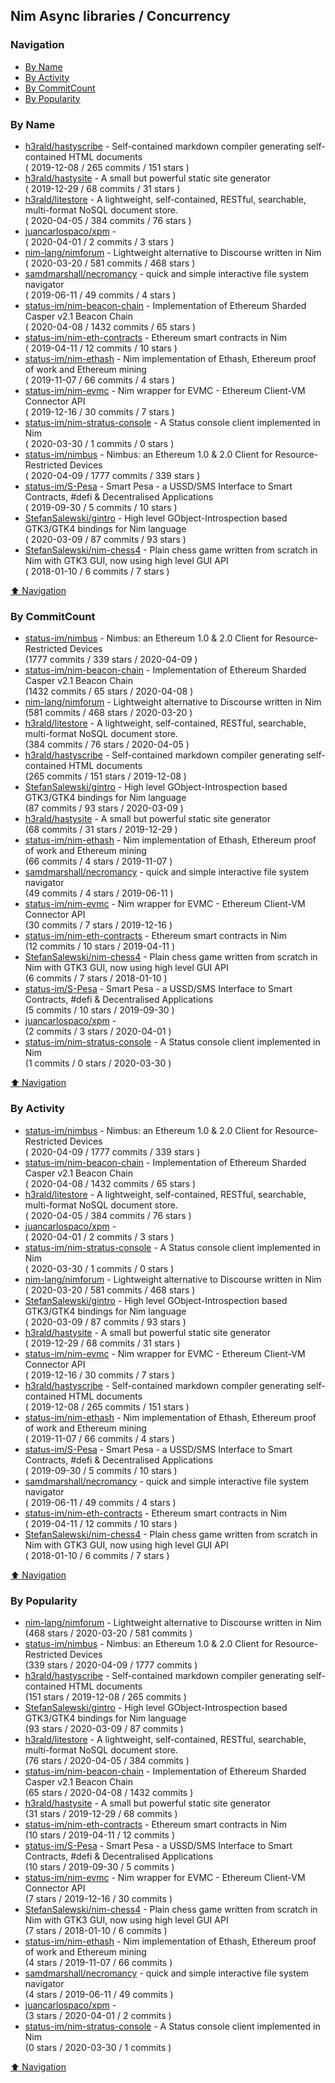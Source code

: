 ## Nim Async libraries / Concurrency


### Navigation

- [By Name](#by-name)
- [By Activity](#by-activity)
- [By CommitCount](#by-commitcount)
- [By Popularity](#by-popularity)

### By Name
<!-- PROJECTS_LIST -->
- [h3rald/hastyscribe](https://github.com/h3rald/hastyscribe) - Self-contained markdown compiler generating self-contained HTML documents <br/> ( 2019-12-08 / 265 commits / 151 stars )
- [h3rald/hastysite](https://github.com/h3rald/hastysite) - A small but powerful static site generator <br/> ( 2019-12-29 / 68 commits / 31 stars )
- [h3rald/litestore](https://github.com/h3rald/litestore) - A lightweight, self-contained, RESTful, searchable, multi-format NoSQL document store. <br/> ( 2020-04-05 / 384 commits / 76 stars )
- [juancarlospaco/xpm](https://github.com/juancarlospaco/xpm) -  <br/> ( 2020-04-01 / 2 commits / 3 stars )
- [nim-lang/nimforum](https://github.com/nim-lang/nimforum) - Lightweight alternative to Discourse written in Nim <br/> ( 2020-03-20 / 581 commits / 468 stars )
- [samdmarshall/necromancy](https://github.com/samdmarshall/necromancy) - quick and simple interactive file system navigator <br/> ( 2019-06-11 / 49 commits / 4 stars )
- [status-im/nim-beacon-chain](https://github.com/status-im/nim-beacon-chain) - Implementation of Ethereum Sharded Casper v2.1 Beacon Chain <br/> ( 2020-04-08 / 1432 commits / 65 stars )
- [status-im/nim-eth-contracts](https://github.com/status-im/nim-eth-contracts) - Ethereum smart contracts in Nim <br/> ( 2019-04-11 / 12 commits / 10 stars )
- [status-im/nim-ethash](https://github.com/status-im/nim-ethash) - Nim implementation of Ethash, Ethereum proof of work and Ethereum mining <br/> ( 2019-11-07 / 66 commits / 4 stars )
- [status-im/nim-evmc](https://github.com/status-im/nim-evmc) - Nim wrapper for EVMC - Ethereum Client-VM Connector API <br/> ( 2019-12-16 / 30 commits / 7 stars )
- [status-im/nim-stratus-console](https://github.com/status-im/nim-stratus-console) - A Status console client implemented in Nim <br/> ( 2020-03-30 / 1 commits / 0 stars )
- [status-im/nimbus](https://github.com/status-im/nimbus) - Nimbus: an Ethereum 1.0 & 2.0 Client for Resource-Restricted Devices <br/> ( 2020-04-09 / 1777 commits / 339 stars )
- [status-im/S-Pesa](https://github.com/status-im/S-Pesa) - Smart Pesa - a USSD/SMS Interface to Smart Contracts, #defi & Decentralised Applications <br/> ( 2019-09-30 / 5 commits / 10 stars )
- [StefanSalewski/gintro](https://github.com/StefanSalewski/gintro) - High level GObject-Introspection based GTK3/GTK4 bindings for Nim language <br/> ( 2020-03-09 / 87 commits / 93 stars )
- [StefanSalewski/nim-chess4](https://github.com/StefanSalewski/nim-chess4) - Plain chess game written from scratch in Nim with GTK3 GUI, now using high level GUI API <br/> ( 2018-01-10 / 6 commits / 7 stars )
<!-- /PROJECTS_LIST -->

[⬆ Navigation](#navigation)

### By CommitCount
<!-- COMMITCOUNT_LIST -->
- [status-im/nimbus](https://github.com/status-im/nimbus) - Nimbus: an Ethereum 1.0 & 2.0 Client for Resource-Restricted Devices <br/> (1777 commits / 339 stars / 2020-04-09 )
- [status-im/nim-beacon-chain](https://github.com/status-im/nim-beacon-chain) - Implementation of Ethereum Sharded Casper v2.1 Beacon Chain <br/> (1432 commits / 65 stars / 2020-04-08 )
- [nim-lang/nimforum](https://github.com/nim-lang/nimforum) - Lightweight alternative to Discourse written in Nim <br/> (581 commits / 468 stars / 2020-03-20 )
- [h3rald/litestore](https://github.com/h3rald/litestore) - A lightweight, self-contained, RESTful, searchable, multi-format NoSQL document store. <br/> (384 commits / 76 stars / 2020-04-05 )
- [h3rald/hastyscribe](https://github.com/h3rald/hastyscribe) - Self-contained markdown compiler generating self-contained HTML documents <br/> (265 commits / 151 stars / 2019-12-08 )
- [StefanSalewski/gintro](https://github.com/StefanSalewski/gintro) - High level GObject-Introspection based GTK3/GTK4 bindings for Nim language <br/> (87 commits / 93 stars / 2020-03-09 )
- [h3rald/hastysite](https://github.com/h3rald/hastysite) - A small but powerful static site generator <br/> (68 commits / 31 stars / 2019-12-29 )
- [status-im/nim-ethash](https://github.com/status-im/nim-ethash) - Nim implementation of Ethash, Ethereum proof of work and Ethereum mining <br/> (66 commits / 4 stars / 2019-11-07 )
- [samdmarshall/necromancy](https://github.com/samdmarshall/necromancy) - quick and simple interactive file system navigator <br/> (49 commits / 4 stars / 2019-06-11 )
- [status-im/nim-evmc](https://github.com/status-im/nim-evmc) - Nim wrapper for EVMC - Ethereum Client-VM Connector API <br/> (30 commits / 7 stars / 2019-12-16 )
- [status-im/nim-eth-contracts](https://github.com/status-im/nim-eth-contracts) - Ethereum smart contracts in Nim <br/> (12 commits / 10 stars / 2019-04-11 )
- [StefanSalewski/nim-chess4](https://github.com/StefanSalewski/nim-chess4) - Plain chess game written from scratch in Nim with GTK3 GUI, now using high level GUI API <br/> (6 commits / 7 stars / 2018-01-10 )
- [status-im/S-Pesa](https://github.com/status-im/S-Pesa) - Smart Pesa - a USSD/SMS Interface to Smart Contracts, #defi & Decentralised Applications <br/> (5 commits / 10 stars / 2019-09-30 )
- [juancarlospaco/xpm](https://github.com/juancarlospaco/xpm) -  <br/> (2 commits / 3 stars / 2020-04-01 )
- [status-im/nim-stratus-console](https://github.com/status-im/nim-stratus-console) - A Status console client implemented in Nim <br/> (1 commits / 0 stars / 2020-03-30 )
<!-- /COMMITCOUNT_LIST -->
[⬆ Navigation](#navigation)

### By Activity
<!-- ACTIVITY_LIST -->
- [status-im/nimbus](https://github.com/status-im/nimbus) - Nimbus: an Ethereum 1.0 & 2.0 Client for Resource-Restricted Devices <br/> ( 2020-04-09 / 1777 commits / 339 stars )
- [status-im/nim-beacon-chain](https://github.com/status-im/nim-beacon-chain) - Implementation of Ethereum Sharded Casper v2.1 Beacon Chain <br/> ( 2020-04-08 / 1432 commits / 65 stars )
- [h3rald/litestore](https://github.com/h3rald/litestore) - A lightweight, self-contained, RESTful, searchable, multi-format NoSQL document store. <br/> ( 2020-04-05 / 384 commits / 76 stars )
- [juancarlospaco/xpm](https://github.com/juancarlospaco/xpm) -  <br/> ( 2020-04-01 / 2 commits / 3 stars )
- [status-im/nim-stratus-console](https://github.com/status-im/nim-stratus-console) - A Status console client implemented in Nim <br/> ( 2020-03-30 / 1 commits / 0 stars )
- [nim-lang/nimforum](https://github.com/nim-lang/nimforum) - Lightweight alternative to Discourse written in Nim <br/> ( 2020-03-20 / 581 commits / 468 stars )
- [StefanSalewski/gintro](https://github.com/StefanSalewski/gintro) - High level GObject-Introspection based GTK3/GTK4 bindings for Nim language <br/> ( 2020-03-09 / 87 commits / 93 stars )
- [h3rald/hastysite](https://github.com/h3rald/hastysite) - A small but powerful static site generator <br/> ( 2019-12-29 / 68 commits / 31 stars )
- [status-im/nim-evmc](https://github.com/status-im/nim-evmc) - Nim wrapper for EVMC - Ethereum Client-VM Connector API <br/> ( 2019-12-16 / 30 commits / 7 stars )
- [h3rald/hastyscribe](https://github.com/h3rald/hastyscribe) - Self-contained markdown compiler generating self-contained HTML documents <br/> ( 2019-12-08 / 265 commits / 151 stars )
- [status-im/nim-ethash](https://github.com/status-im/nim-ethash) - Nim implementation of Ethash, Ethereum proof of work and Ethereum mining <br/> ( 2019-11-07 / 66 commits / 4 stars )
- [status-im/S-Pesa](https://github.com/status-im/S-Pesa) - Smart Pesa - a USSD/SMS Interface to Smart Contracts, #defi & Decentralised Applications <br/> ( 2019-09-30 / 5 commits / 10 stars )
- [samdmarshall/necromancy](https://github.com/samdmarshall/necromancy) - quick and simple interactive file system navigator <br/> ( 2019-06-11 / 49 commits / 4 stars )
- [status-im/nim-eth-contracts](https://github.com/status-im/nim-eth-contracts) - Ethereum smart contracts in Nim <br/> ( 2019-04-11 / 12 commits / 10 stars )
- [StefanSalewski/nim-chess4](https://github.com/StefanSalewski/nim-chess4) - Plain chess game written from scratch in Nim with GTK3 GUI, now using high level GUI API <br/> ( 2018-01-10 / 6 commits / 7 stars )
<!-- /ACTIVITY_LIST -->

[⬆ Navigation](#navigation)

### By Popularity
<!-- POPULARITY_LIST -->
- [nim-lang/nimforum](https://github.com/nim-lang/nimforum) - Lightweight alternative to Discourse written in Nim <br/> (468 stars / 2020-03-20 / 581 commits )
- [status-im/nimbus](https://github.com/status-im/nimbus) - Nimbus: an Ethereum 1.0 & 2.0 Client for Resource-Restricted Devices <br/> (339 stars / 2020-04-09 / 1777 commits )
- [h3rald/hastyscribe](https://github.com/h3rald/hastyscribe) - Self-contained markdown compiler generating self-contained HTML documents <br/> (151 stars / 2019-12-08 / 265 commits )
- [StefanSalewski/gintro](https://github.com/StefanSalewski/gintro) - High level GObject-Introspection based GTK3/GTK4 bindings for Nim language <br/> (93 stars / 2020-03-09 / 87 commits )
- [h3rald/litestore](https://github.com/h3rald/litestore) - A lightweight, self-contained, RESTful, searchable, multi-format NoSQL document store. <br/> (76 stars / 2020-04-05 / 384 commits )
- [status-im/nim-beacon-chain](https://github.com/status-im/nim-beacon-chain) - Implementation of Ethereum Sharded Casper v2.1 Beacon Chain <br/> (65 stars / 2020-04-08 / 1432 commits )
- [h3rald/hastysite](https://github.com/h3rald/hastysite) - A small but powerful static site generator <br/> (31 stars / 2019-12-29 / 68 commits )
- [status-im/nim-eth-contracts](https://github.com/status-im/nim-eth-contracts) - Ethereum smart contracts in Nim <br/> (10 stars / 2019-04-11 / 12 commits )
- [status-im/S-Pesa](https://github.com/status-im/S-Pesa) - Smart Pesa - a USSD/SMS Interface to Smart Contracts, #defi & Decentralised Applications <br/> (10 stars / 2019-09-30 / 5 commits )
- [status-im/nim-evmc](https://github.com/status-im/nim-evmc) - Nim wrapper for EVMC - Ethereum Client-VM Connector API <br/> (7 stars / 2019-12-16 / 30 commits )
- [StefanSalewski/nim-chess4](https://github.com/StefanSalewski/nim-chess4) - Plain chess game written from scratch in Nim with GTK3 GUI, now using high level GUI API <br/> (7 stars / 2018-01-10 / 6 commits )
- [status-im/nim-ethash](https://github.com/status-im/nim-ethash) - Nim implementation of Ethash, Ethereum proof of work and Ethereum mining <br/> (4 stars / 2019-11-07 / 66 commits )
- [samdmarshall/necromancy](https://github.com/samdmarshall/necromancy) - quick and simple interactive file system navigator <br/> (4 stars / 2019-06-11 / 49 commits )
- [juancarlospaco/xpm](https://github.com/juancarlospaco/xpm) -  <br/> (3 stars / 2020-04-01 / 2 commits )
- [status-im/nim-stratus-console](https://github.com/status-im/nim-stratus-console) - A Status console client implemented in Nim <br/> (0 stars / 2020-03-30 / 1 commits )
<!-- /POPULARITY_LIST -->

[⬆ Navigation](#navigation)
